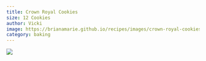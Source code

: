 ```yaml
---
title: Crown Royal Cookies
size: 12 Cookies
author: Vicki
image: https://brianamarie.github.io/recipes/images/crown-royal-cookies.png
category: baking
---
```

![](https://brianamarie.github.io/recipes/images/crown-royal-cookies.png)
